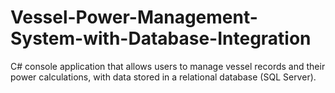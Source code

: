 # Vessel-Power-Management-System-with-Database-Integration
C# console application that allows users to manage vessel records and their power calculations, with data stored in a relational database (SQL Server).
